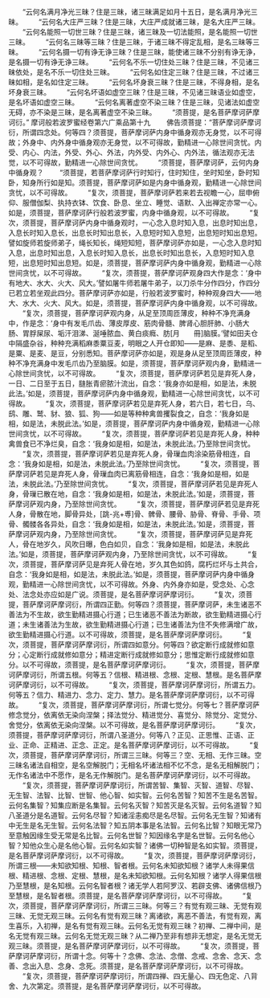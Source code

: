 <!-- { "loadSidebar": true } -->
　　“云何名满月净光三昧？住是三昧，诸三昧满足如月十五日，是名满月净光三昧。
　　“云何名大庄严三昧？住是三昧，大庄严成就诸三昧，是名大庄严三昧。
　　“云何名能照一切世三昧？住是三昧，诸三昧及一切法能照，是名能照一切世三昧。
　　“云何名三昧等三昧？住是三昧，于诸三昧不得定乱相，是名三昧等三昧。
　　“云何名摄一切有诤无诤三昧？住是三昧，能使诸三昧不分别有诤无诤，是名摄一切有诤无诤三昧。
　　“云何名不乐一切住处三昧？住是三昧，不见诸三昧依处，是名不乐一切住处三昧。
　　“云何名如住定三昧？住是三昧，不过诸三昧如相，是名如住定三昧。
　　“云何名坏身衰三昧？住是三昧，不得身相，是名坏身衰三昧。
　　“云何名坏语如虚空三昧？住是三昧，不见诸三昧语业如虚空，是名坏语如虚空三昧。
　　“云何名离著虚空不染三昧？住是三昧，见诸法如虚空无碍，亦不染是三昧，是名离著虚空不染三昧。
　　“须菩提，是名菩萨摩诃萨摩诃衍。”
摩诃般若波罗蜜经卷第六广乘品第十九
　　佛告须菩提：“菩萨摩诃萨摩诃衍，所谓四念处。何等四？须菩提，菩萨摩诃萨内身中循身观亦无身觉，以不可得故；外身中、内外身中循身观亦无身觉，以不可得故，勤精进一心除世间贪忧。内受、内心、内法，外受、外心、外法，内外受、内外心、内外法，循法观亦无法觉，以不可得故，勤精进一心除世间贪忧。
　　“须菩提，菩萨摩诃萨，云何内身中循身观？
　　“须菩提，若菩萨摩诃萨行时知行，住时知住，坐时知坐，卧时知卧，知身所行如是知。须菩提，菩萨摩诃萨如是内身中循身观，勤精进一心除世间贪忧，以不可得故。
　　“复次，须菩提，菩萨摩诃萨若来若去视瞻一心，屈申俯仰、服僧伽梨、执持衣钵、饮食、卧息、坐立、睡觉、语默、入出禅定亦常一心。如是，须菩提，菩萨摩诃萨行般若波罗蜜，内身中循身观，以不可得故。
　　“复次，须菩提，菩萨摩诃萨内身中循身观时，一心念入息时知入息，出息时知出息，入息长时知入息长，出息长时知出息长，入息短时知入息短，出息短时知出息短。譬如旋师若旋师弟子，绳长知长，绳短知短，菩萨摩诃萨亦如是，一心念入息时知入息，出息时知出息，入息长时知入息长，出息长时知出息长，入息短时知入息短，出息短时知出息短。如是，须菩提，菩萨摩诃萨内身中循身观，勤精进一心除世间贪忧，以不可得故。
　　“复次，须菩提，菩萨摩诃萨观身四大作是念：‘身中有地大、水大、火大、风大。’譬如屠牛师若屠牛弟子，以刀杀牛分作四分，作四分已若立若坐观此四分。菩萨摩诃萨亦如是，行般若波罗蜜时，种种观身四大——地大、水大、火大、风大。如是，须菩提，菩萨摩诃萨内身中循身观，以不可得故。
　　“复次，须菩提，菩萨摩诃萨观内身，从足至顶周匝薄皮，种种不净充满身中，作是念：‘身中有发毛爪齿、薄皮厚皮、筋肉骨髓、脾肾心胆肝肺、小肠大肠、胃脬屎尿、垢汗泪涕、涎唾脓血、黄白痰癊、肪[月　　冊]脑膜。’譬如田夫仓中隔盛杂谷，种种充满稻麻黍粟豆麦，明眼之人开仓即知——是麻、是黍、是稻、是粟、是麦、是豆，分别悉知。菩萨摩诃萨亦如是，观是身从足至顶周匝薄皮，种种不净充满身中发毛爪齿乃至脑膜。如是，须菩提，菩萨摩诃萨观内身，勤精进一心除世间贪忧，以不可得故。
　　“复次，须菩提，菩萨摩诃萨若见是弃死人身，一日、二日至于五日，膖胀青瘀脓汁流出，自念：‘我身亦如是相，如是法，未脱此法。’如是，须菩提，菩萨摩诃萨内身中循身观，勤精进一心除世间贪忧，以不可得故。
　　“复次，须菩提，菩萨摩诃萨若见是弃死人身，若六日，若七日，乌、鸱、雕、鹫、豺、狼、狐、狗——如是等种种禽兽攫裂食之，自念：‘我身如是相，如是法，未脱此法。’如是，须菩提，菩萨摩诃萨内身中循身观，勤精进一心除世间贪忧，以不可得故。
　　“复次，须菩提，菩萨摩诃萨若见是弃死人身，种种禽兽食已不净烂臭，自念：‘我身如是相，如是法，未脱此法。’乃至除世间贪忧。
　　“复次，须菩提，菩萨摩诃萨若见是弃死人身，骨璅血肉涂染筋骨相连，自念：‘我身如是相，如是法，未脱此法。’乃至除世间贪忧。
　　“复次，须菩提，菩萨摩诃萨若见是弃死人身，骨璅血肉已离筋骨相连，自念：‘我身如是相，如是法，未脱此法。’乃至除世间贪忧。
　　“复次，须菩提，菩萨摩诃萨若见是弃死人身，骨璅已散在地，自念：‘我身如是相，如是法，未脱此法。’如是，须菩提，菩萨摩诃萨观内身，乃至除世间贪忧。
　　“复次，须菩提，菩萨摩诃萨若见是弃死人身，骨散在地，脚骨异处，[跳-兆+尃]骨、髀骨、腰骨、胁骨、脊骨、手骨、项骨、髑髅各各异处，自念：‘我身如是相，如是法，未脱此法。’如是，须菩提，菩萨摩诃萨观内身，乃至除世间贪忧。
　　“复次，须菩提，菩萨摩诃萨见是弃死人，骨在地岁久，风吹日曝，色白如贝，自念：‘我身如是相，如是法，未脱此法。’如是，须菩提，菩萨摩诃萨观内身，乃至除世间贪忧，以不可得故。
　　“复次，须菩提，菩萨摩诃萨见是弃死人骨在地，岁久其色如鸽，腐朽烂坏与土共合，自念：‘我身如是相，如是法，未脱此法。’如是，须菩提，菩萨摩诃萨内身中循身观，勤精进一心除世间贪忧，以不可得故。外身、内外身亦如是，受念处、心念处、法念处亦应如是广说。须菩提，是名菩萨摩诃萨摩诃衍。
　　“复次，须菩提，菩萨摩诃萨摩诃衍，所谓四正勤。何等四？须菩提，菩萨摩诃萨，未生诸恶不善法为不生故，欲生勤精进摄心行道；已生诸恶不善法为断故，欲生勤精进摄心行道；未生诸善法为生故，欲生勤精进摄心行道；已生诸善法为住不失修满增广故，欲生勤精进摄心行道。以不可得故，须菩提，是名菩萨摩诃萨摩诃衍。
　　“复次，须菩提，菩萨摩诃萨摩诃衍，所谓四如意分。何等四？欲定断行成就修如意分；心定断行成就修如意分；精进定断行成就修如意分；思惟定断行成就修如意分。以不可得故，须菩提，是名菩萨摩诃萨摩诃衍。
　　“复次，须菩提，菩萨摩诃萨摩诃衍，所谓五根。何等五？信根、精进根、念根、定根、慧根。是名菩萨摩诃萨摩诃衍，以不可得故。
　　“复次，须菩提，菩萨摩诃萨摩诃衍，所谓五力。何等五？信力、精进力、念力、定力、慧力。是名菩萨摩诃萨摩诃衍，以不可得故。
　　“复次，须菩提，菩萨摩诃萨摩诃衍，所谓七觉分。何等七？菩萨摩诃萨修念觉分，依离依无染向涅槃；择法觉分、精进觉分、喜觉分、除觉分、定觉分、舍觉分，依离依无染向涅槃。以不可得故，是名菩萨摩诃萨摩诃衍。
　　“复次，须菩提，菩萨摩诃萨摩诃衍，所谓八圣道分。何等八？正见、正思惟、正语、正业、正命、正精进、正念、正定。是名菩萨摩诃萨摩诃衍，以不可得故。
　　“复次，须菩提，菩萨摩诃萨摩诃衍，所谓三三昧。何等三？空、无相、无作三昧。空三昧名诸法自相空，是名空解脱门；无相名坏诸法相不忆不念，是名无相解脱门；无作名诸法中不愿作，是名无作解脱门。是名菩萨摩诃萨摩诃衍，以不可得故。
　　“复次，须菩提，菩萨摩诃萨摩诃衍，所谓苦智、集智、灭智、道智、尽智、无生智、法智、比智、世智、他心智、如实智。云何名苦智？知苦不生是名苦智。云何名集智？知集应断是名集智。云何名灭智？知苦灭是名灭智。云何名道智？知八圣道分是名道智。云何名尽智？知诸淫恚痴尽是名尽智。云何名无生智？知诸有中无生是名无生智。云何名法智？知五阴本事是名法智。云何名比智？知眼无常乃至意触因缘生受无常是名比智。云何名世智？知因缘名字是名世智。云何名他心智？知他众生心是名他心智。云何名如实智？诸佛一切种智是名如实智。须菩提，是名菩萨摩诃萨摩诃衍，以不可得故。
　　“复次，须菩提，菩萨摩诃萨摩诃衍，所谓三根——未知欲知根、知根、智者根。云何名未知欲知根？诸学人未得果信根、精进根、念根、定根、慧根，是名未知欲知根。云何名知根？诸学人得果信根乃至慧根，是名知根。云何名智者根？诸无学人若阿罗汉、若辟支佛、诸佛信根乃至慧根，是名智者根。须菩提，是名菩萨摩诃萨摩诃衍，以不可得故。
　　“复次，须菩提，菩萨摩诃萨摩诃衍，所谓三三昧。何等三？有觉有观三昧、无觉有观三昧、无觉无观三昧。云何名有觉有观三昧？离诸欲，离恶不善法，有觉有观，离生喜乐，入初禅，是名有觉有观三昧。云何名无觉有观三昧？初禅、二禅中间，是名无觉有观三昧。云何名无觉无观三昧？从二禅乃至非有想非无想定，是名无觉无观三昧。须菩提，是名菩萨摩诃萨摩诃衍，以不可得故。
　　“复次，须菩提，菩萨摩诃萨摩诃衍，所谓十念。何等十？念佛、念法、念僧、念戒、念舍、念天、念善、念出入息、念身、念死。须菩提，是名菩萨摩诃萨摩诃衍，以不可得故。
　　“复次，须菩提，菩萨摩诃萨摩诃衍，所谓四禅、四无量心、四无色定、八背舍、九次第定。须菩提，是名菩萨摩诃萨摩诃衍，以不可得故。
